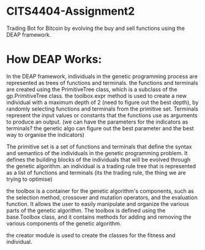 # CITS4404-Assignment2
Trading Bot for Bitcoin by evolving the buy and sell functions using the DEAP framework. 

# How DEAP Works:

In the DEAP framework, individuals in the genetic programming process are represented as trees of functions and terminals. 
the functions and terminals are created using the PrimitiveTree class, which is a subclass of the gp.PrimitiveTree class.
the toolbox.expr method is used to create a new individual with a maximum depth of 2 (need to figure out the best depth), 
by randomly selecting functions and terminals from the primitive set.
Terminals represent the input values or constants that the functions use as arguments to produce an output.
(we can have the parameters for the indicators as terminals? the genetic algo can figure out the best parameter and the best way
to organise the indicators)

The primitive set is a set of functions and terminals that define the syntax and semantics of the individuals in the genetic programming problem.
It defines the building blocks of the individuals that will be evolved through the genetic algorithm.
an individual is a trading rule tree that is represented as a list of functions and terminals
(its the trading rule, the thing we are trying to optimise)

the toolbox is a container for the genetic algorithm's components, such as the selection method, crossover and mutation operators, 
and the evaluation function.
It allows the user to easily manipulate and organize the various parts of the genetic algorithm. 
The toolbox is defined using the base.Toolbox class, and it contains methods for adding and removing the various components 
of the genetic algorithm.

the creator module is used to create the classes for the fitness and individual.